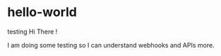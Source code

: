 # hello-world
testing
Hi There ! 

I am doing some testing so I can understand webhooks and APIs more.

